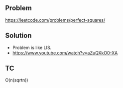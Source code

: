 ## Problem

https://leetcode.com/problems/perfect-squares/

## Solution

- Problem is like LIS.
- https://www.youtube.com/watch?v=aZuQXkO0-XA

## TC

O(n(sqrtn))
